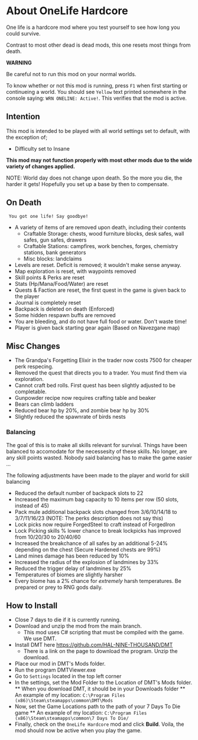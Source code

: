 # About OneLife Hardcore

One life is a hardcore mod where you test yourself to see how long you could survive.

Contrast to most other dead is dead mods, this one resets most things from death.

**WARNING**

Be careful not to run this mod on your normal worlds. 

To know whether or not this mod is running, press `F1` when first starting or continueing a world. 
You should see `Yellow` text printed somewhere in the console saying: `WRN ONELINE: Active!`. 
This verifies that the mod is active.

## Intention

This mod is intended to be played with all world settings set to default, with the exception of;

* Difficulty set to Insane

**This mod may not function properly with most other mods due to the wide variety of changes applied.**

NOTE: World day does not change upon death. So the more you die, the harder it gets! Hopefully you set up a base by then to compensate.

## On Death

`` You got one life! Say goodbye!``

* A variety of items of are removed upon death, including their contents
	* Craftable Storage: chests, wood furniture blocks, desk safes, wall safes, gun safes, drawers
	* Craftable Stations: campfires, work benches, forges, chemistry stations, bank generators
	* Misc blocks: landclaims
* Levels are reset. Deficit is removed; it wouldn't make sense anyway.
* Map exploration is reset, with waypoints removed
* Skill points & Perks are reset
* Stats (Hp/Mana/Food/Water) are reset
* Quests & Faction are reset, the first quest in the game is given back to the player
* Journal is completely reset
* Backpack is deleted on death (Enforced)
* Some hidden respawn buffs are removed
* You are bleeding, and do not have full food or water. Don't waste time!
* Player is given back starting gear again (Based on Navezgane map)

## Misc Changes

* The Grandpa's Forgetting Elixir in the trader now costs 7500 for cheaper perk respecing.
* Removed the quest that directs you to a trader. You must find them via exploration.
* Cannot craft bed rolls. First quest has been slightly adjusted to be completable.
* Gunpowder recipe now requires crafting table and beaker
* Bears can climb ladders
* Reduced bear hp by 20%, and zombie bear hp by 30%
* Slightly reduced the spawnrate of birds nests


### Balancing

The goal of this is to make all skills relevant for survival. 
Things have been balanced to accomodate for the necessesity of these skills.
No longer, are any skill points wasted. Nobody said balancing has to make the game easier ...

The following adjustments have been made to the player and world for skill balancing

* Reduced the default number of backpack slots to 22
* Increased the maximum bag capacity to 10 items per row (50 slots, instead of 45)
* Pack mule additional backpack slots changed from 3/6/10/14/18 to 3/7/11/16/23 (NOTE: The perks description does not say this)
* Lock picks now require ForgedSteel to craft instead of ForgedIron
* Lock Picking skills % lower chance to break lockpicks has improved from 10/20/30 to 20/40/60
* Increased the breakchance of all safes by an additional 5-24% depending on the chest (Secure Hardened chests are 99%)
* Land mines damage has been reduced by 10%
* Increased the radius of the explosion of landmines by 33%
* Reduced the trigger delay of landmines by 25%
* Temperatures of biomes are slightly harsher
* Every biome has a 2% chance for *extremely* harsh temperatures. Be prepared or prey to RNG gods daily.

## How to Install

* Close 7 days to die if it is currently running.
* Download and unzip the mod from the main branch.
	* This mod uses C# scripting that must be compiled with the game. We use DMT. 
* Install DMT here https://github.com/HAL-NINE-THOUSAND/DMT
	* There is a link on the page to download the program. Unzip the download.
* Place our mod in DMT's Mods folder.
* Run the program DMTViewer.exe
* Go to `Settings` located in the top left corner
* In the settings, set the Mod Folder to the Location of DMT's Mods folder. 
	** When you download DMT, it should be in your Downloads folder
	** An example of my location: `C:\Program Files (x86)\Steam\steamapps\common\DMT\Mods`
* Now, set the Game Locations path to the path of your 7 Days To Die game
	** An example of my location: `C:\Program Files (x86)\Steam\steamapps\common\7 Days To Die/`
* Finally, check on the `OneLife Hardcore` mod and click **Build**. Voila, the mod should now be active when you play the game.